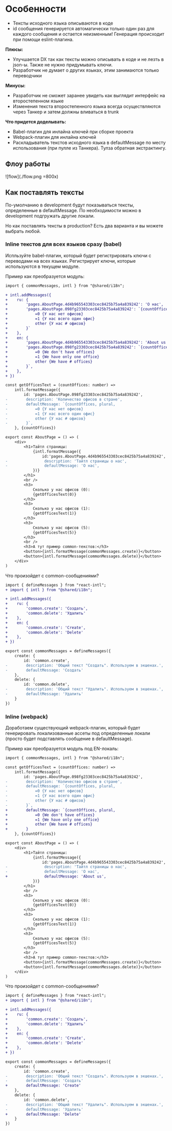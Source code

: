 # Особенности

- Тексты исходного языка описываются в коде
- id сообщения генерируется автоматически только один раз для каждого сообщения и остается неизменным! Генерация происходит при помощи eslint-плагина.

**Плюсы:**

- Улучшается DX так как тексты можно описывать в коде и не лезть в json-ы. Также не нужно придумывать ключи.
- Разработчик не думает о других языках, этим занимаются только переводчики

**Минусы:**

- Разработчик не сможет заранее увидеть как выглядит интерфейс на второстепенном языке
- Изменения текста второстепенного языка всегда осуществляются через Танкер и затем должны вливаться в trunk

**Что придется доделывать:**

- Babel-плагин для инлайна ключей при сборке проекта
- Webpack-плагин для инлайна ключей
- Раскладыватель текстов исходного языка в defaultMessage по месту использования (при пулле из Танкера). Тулза обратная экстрактингу.

## Флоу работы

![flow](./flow.png =800x)

## Как поставлять тексты

По-умолчанию в development будут показываться тексты, определенные в defaultMessage. По необходимости можно в development подгружать другие локали.

Но как поставлять тексты в production? Есть два варианта и вы можете выбрать любой.

### Inline текстов для всех языков сразу (babel)

Испльзуйте babel-плагин, который будет регистрировать ключи с переводами на всех языках.
Регистрирует ключи, которые используются в текущем модуле.

Пример как преобразуется модуль:

```diff
import { commonMessages, intl } from "@shared/i18n";

+ intl.addMessages({
+    ru: {
+        'pages.AboutPage.4d4b965543303cec8425b75a4a839242': 'О нас',
+        'pages.AboutPage.098fg23303cec8425b75a4a839242': `{countOffices, plural,
+            =0 {У нас нет офисов}
+            =1 {У нас всего один офис}
+            other {У нас # офисов}
+        }`
+    },
+    en: {
+        'pages.AboutPage.4d4b965543303cec8425b75a4a839242': 'About us',
+        'pages.AboutPage.098fg23303cec8425b75a4a839242': `{countOffices, plural,
+            =0 {We don't have offices}
+            =1 {We have only one office}
+            other {We have # offices}
+        }`,
+    },
+ })

const getOfficesText = (countOffices: number) =>
    intl.formatMessage({
        id: 'pages.AboutPage.098fg23303cec8425b75a4a839242',
-        description: 'Количество офисов в стране',
-        defaultMessage: `{countOffices, plural,
-            =0 {У нас нет офисов}
-            =1 {У нас всего один офис}
-            other {У нас # офисов}
-        }`,
    }, {countOffices})

export const AboutPage = () => (
    <div>
        <h1>Тайтл страницы:
            {intl.formatMessage({
                id:'pages.AboutPage.4d4b965543303cec8425b75a4a839242',
-                description: 'Тайтл страницы о нас',
-                defaultMessage: 'О нас',
            })}
        </h1>
        <br />
        <h3>
            Сколько у нас офисов (0):
            {getOfficesText(0)}
        </h3>
        <h3>
            Сколько у нас офисов (1):
            {getOfficesText(1)}
        </h3>
        <h3>
            Сколько у нас офисов (5):
            {getOfficesText(5)}
        </h3>
        <br />
        <h3>А тут пример common-текстов:</h3>
        <button>{intl.formatMessage(commonMessages.create)}</button>
        <button>{intl.formatMessage(commonMessages.delete)}</button>
    </div>
)
```

Что произойдет с common-сообщениями?

```diff
import { defineMessages } from "react-intl";
+ import { intl } from "@shared/i18n";

+ intl.addMessages({
+    ru: {
+        'common.create': 'Создать',
+        'common.delete': 'Удалить'
+    },
+    en: {
+        'common.create': 'Create',
+        'common.delete': 'Delete'
+    },
+ })

export const commonMessages = defineMessages({
    create: {
        id: 'common.create',
-        description: 'Общий текст "Создать". Используем в экшенах.',
-        defaultMessage: 'Создать'
    },
    delete: {
        id: 'common.delete',
-        description: 'Общий текст "Удалить". Используем в экшенах.',
-        defaultMessage: 'Удалить'
    }
})
```

### Inline  (webpack)

Доработаем существующий webpack-плагин, который будет генерировать локализованные ассеты под определенные локали (просто будет подставлять сообщение в defaultMessage).

Пример как преобразуется модуль под EN-локаль:

```diff
import { commonMessages, intl } from "@shared/i18n";

const getOfficesText = (countOffices: number) =>
    intl.formatMessage({
        id: 'pages.AboutPage.098fg23303cec8425b75a4a839242',
-        description: 'Количество офисов в стране',
-        defaultMessage: `{countOffices, plural,
-            =0 {У нас нет офисов}
-            =1 {У нас всего один офис}
-            other {У нас # офисов}
-        }`,
+        defaultMessage: `{countOffices, plural,
+            =0 {We don't have offices}
+            =1 {We have only one office}
+            other {We have # offices}
+        }
    }, {countOffices})

export const AboutPage = () => (
    <div>
        <h1>Тайтл страницы:
            {intl.formatMessage({
                id:'pages.AboutPage.4d4b965543303cec8425b75a4a839242',
-                description: 'Тайтл страницы о нас',
-                defaultMessage: 'О нас',
+                defaultMessage: 'About us',
            })}
        </h1>
        <br />
        <h3>
            Сколько у нас офисов (0):
            {getOfficesText(0)}
        </h3>
        <h3>
            Сколько у нас офисов (1):
            {getOfficesText(1)}
        </h3>
        <h3>
            Сколько у нас офисов (5):
            {getOfficesText(5)}
        </h3>
        <br />
        <h3>А тут пример common-текстов:</h3>
        <button>{intl.formatMessage(commonMessages.create)}</button>
        <button>{intl.formatMessage(commonMessages.delete)}</button>
    </div>
)
```

Что произойдет с common-сообщениями?

```diff
import { defineMessages } from "react-intl";
+ import { intl } from "@shared/i18n";

+ intl.addMessages({
+    ru: {
+        'common.create': 'Создать',
+        'common.delete': 'Удалить'
+    },
+    en: {
+        'common.create': 'Create',
+        'common.delete': 'Delete'
+    },
+ })

export const commonMessages = defineMessages({
    create: {
        id: 'common.create',
-        description: 'Общий текст "Создать". Используем в экшенах.',
-        defaultMessage: 'Создать'
+        defaultMessage: 'Create'
    },
    delete: {
        id: 'common.delete',
-        description: 'Общий текст "Удалить". Используем в экшенах.',
-        defaultMessage: 'Удалить'
+        defaultMessage: 'Delete'
    }
})
```
